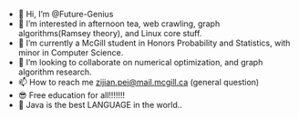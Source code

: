 - 👋 Hi, I’m @Future-Genius
- 👀 I’m interested in afternoon tea, web crawling, graph algorithms(Ramsey theory), and Linux core stuff.
- 🌱 I’m currently a McGill student in Honors Probability and Statistics, with minor in Computer Science.
- 💞️ I’m looking to collaborate on numerical optimization, and graph algorithm research.
- 📫 How to reach me zijian.pei@mail.mcgill.ca (general question)     
- :sunglasses: Free education for all!!!!!!!
- 🐒 Java is the best LANGUAGE in the world..

<!---
Future-Genius/Future-Genius is a ✨ special ✨ repository because its `README.md` (this file) appears on your GitHub profile.
You can click the Preview link to take a look at your changes.
--->
